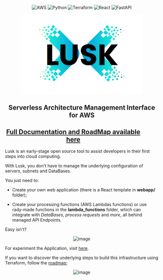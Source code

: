 <div align="center" >


![AWS](https://img.shields.io/badge/Amazon_AWS-232F3E?style=for-the-badge&logo=amazon-aws&logoColor=white)
![Python](https://img.shields.io/badge/Python-3776AB?style=for-the-badge&logo=python&logoColor=white)
![Terraform](https://img.shields.io/badge/Terraform-7B42BC?style=for-the-badge&logo=terraform&logoColor=white)
![React](https://img.shields.io/badge/React-20232A?style=for-the-badge&logo=react&logoColor=61DAFB)
![FastAPI](https://img.shields.io/badge/FastAPI-005571?style=for-the-badge&logo=fastapi)


<img src='assets/Lusk.png' style="width:25rem;"/>

## Serverless Architecture Management Interface for AWS

</div>


<div align="center" style="max-width:28rem;">

## [Full Documentation and RoadMap available here](https://matheus-1618.github.io/Lusk-docs/)

</div>

Lusk is an early-stage open source tool to assist developers in their first steps into cloud computing.


With Lusk, you don't have to manage the underlying configuration of servers, subnets and DataBases.


 You just need to:

  * Create your own web application (there is a React template in **webapp/** folder);

  * Create your processing functions (AWS Lambdas functions) or use rady-made functions in the **lambda_functions** folder, which can integrate with *DataBases*, *process requests* and *more*, all behind managed API Endpoints. 

   Easy isn't?

 <div align="center">

![image](https://github.com/matheus-1618/Lusk/assets/71362534/11a6a1bc-2b3b-49af-9f52-a9599ed47161)
 <br>

 </div >


For experiment the Application, visit [here](https://github.com/matheus-1618/Lusk).

If you want to discover the underlying steps to build this infrastructure using Terraform, follow the [roadmap](https://matheus-1618.github.io/Lusk-docs/roadmap/);

<div align="center" style="max-width:38rem;">
  
![image](https://github.com/matheus-1618/Lusk/assets/71362534/dbfffecc-63bc-404b-bf25-300cba6678cc)

</div>
